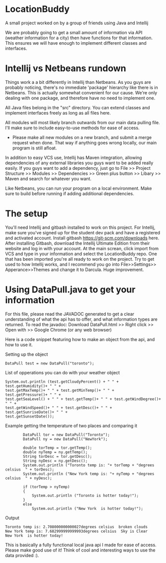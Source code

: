 # LocationBuddy
A small project worked on by a group of friends using Java and Intellij

We are probably going to get a small amount of information via API (weather information for a city) then have functions for that information.
This ensures we will have enough to implement different classes and interfaces.


# Intellij vs Netbeans rundown

Things work a a bit differently in Intellij than Netbeans. As you guys are probably noticing, there's no immediate 'package' hierarchy
like there is in Netbeans. This is actually somewhat convenient for our cause. We're only dealing with one package, and therefore have no need to implement one.

All Java files belong in the "src" directory. You can extend classes and implement interfaces freely as long as all files here.

All modules will most likely branch outwards from our main data pulling file. I'll make sure to include easy-to-use methods for ease of access.
* Please make all new modules on a new branch, and submit a merge request when done. That way if anything goes wrong locally, our main program is still afloat.

In addition to easy VCS use, Intellij has Maven integration, allowing dependencies of any external libraries you guys want to be added really easily.
If you guys want to add a dependency, just go to File >> Project Structure >> Modules >> Dependencies >> Green plus button >> Libary >> Maven and search for whatever you want.

Like Netbeans, you can run your program on a local environment. Make sure to build before running if adding additional dependencies.

# The setup

You'll need Intellij and gitbash installed to work on this project.
For Intellij, make sure you've signed up for the student dev pack and have a registered and activated account.
Install gitbash https://git-scm.com/downloads here.
After installing Gitbash, download the Intellij Ultimate Edition from their website and log in with your account. At the main screan, click import from VCS and type in your information and select the LocationBuddy repo.
One that has been imported you're all ready to work on the project. Try to get used to how Intellij works, and I recommend you go into File>>Settings>> Apperance>>Themes and change it to Darcula. Huge improvement. 

# Using DataPull.java to get your information

For this file, please read the JAVADOC generated to get a clear understanding of what the api has to offer, and what information types are returned.
To read the javadoc: Download DataPull.html >> Right click >> Open with >> Google Chrome (or any web browser)

Here is a code snippet featuring how to make an object from the api, and how to use it.  

Setting up the object 
```
DataPull test = new DataPull("toronto");
```
List of opperations you can do with your weather object  
```
System.out.println (test.getCloudyPercent() + " " + test.getHumidity()+ " " + 
test.getMaxTemp()+ " " + test.getMinTemp()+ " " +   test.getPressure()+ " " + 
test.getSeaLevel() + " " + test.getTemp()+ " " + test.getWindDegree()+ " " + 
test.getWindSpeed()+ " " + test.getDesc()+ " " + test.getSunriseDate()+ " " + 
test.getSunsetDate());
```

Example getting the temperature of two places and comparing it
```
        DataPull tor = new DataPull("Toronto");
        DataPull ny = new DataPull("NewYork");

        double torTemp = tor.getTemp();
        double nyTemp = ny.getTemp();
        String torDesc = tor.getDesc();
        String nyDesc = ny.getDesc();
        System.out.println ("Toronto temp is: "+ torTemp + "degrees celsius  " + torDesc);
        System.out.println ("New York temp is: "+ nyTemp + "degrees celsius  " + nyDesc);

        if (torTemp > nyTemp)
        {
            System.out.println ("Toronto is hotter today!");
        }
        else
            System.out.println ("New York  is hotter today!");
```

Output
```
Toronto temp is: 2.708000000000027degrees celsius  broken clouds
New York temp is: 7.682999999999993degrees celsius  Sky is Clear
New York  is hotter today!
````
 This is basically a fully functional local java api I made for ease of access. Please make good use of it! Think of cool and interesting ways to use the data provided :).
